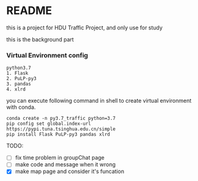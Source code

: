# README

this is a project for HDU Traffic Project, and only use for study

this is the background part

### Virtual Environment config
```
python3.7
1. Flask
2. PuLP-py3
3. pandas
4. xlrd
```
you can execute following command in shell to create virtual environment with conda.
```
conda create -n py3.7_traffic python=3.7
pip config set global.index-url https://pypi.tuna.tsinghua.edu.cn/simple
pip install Flask PuLP-py3 pandas xlrd
```

TODO:
* [ ] fix time problem in groupChat page
* [ ] make code and message when it wrong
* [x] make map page and consider it's funcation